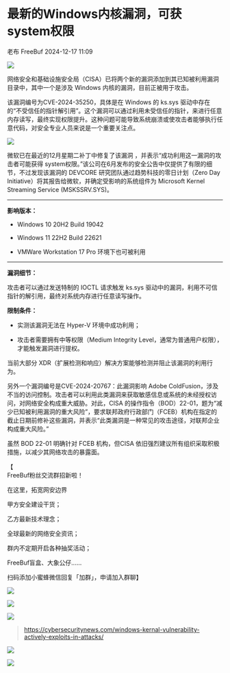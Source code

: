 #  最新的Windows内核漏洞，可获system权限   
老布  FreeBuf   2024-12-17 11:09  
  
![](https://mmbiz.qpic.cn/mmbiz_gif/qq5rfBadR38jUokdlWSNlAjmEsO1rzv3srXShFRuTKBGDwkj4gvYy34iajd6zQiaKl77Wsy9mjC0xBCRg0YgDIWg/640?wx_fmt=gif&wxfrom=5&wx_lazy=1&tp=webp "")  
  
  
网络安全和基础设施安全局（CISA）已将两个新的漏洞添加到其已知被利用漏洞目录中，其中一个是涉及 Windows 内核的漏洞，目前正被用于攻击。  
  
  
该漏洞编号为CVE-2024-35250，具体是在 Windows 的 ks.sys 驱动中存在的“不受信任的指针解引用”。这个漏洞可以通过利用未受信任的指针，来进行任意内存读写，最终实现权限提升。这种问题可能导致系统崩溃或使攻击者能够执行任意代码，对安全专业人员来说是一个重要关注点。  
  
  
![](https://mmbiz.qpic.cn/mmbiz_jpg/qq5rfBadR3icpa18eT1YlRU4d2KsyaE4yjtmDvS5FImKkegAqZs2NtOgic01mkdQIzia2v0lASz6E6NibicLSzzibfEQ/640?wx_fmt=jpeg&from=appmsg "")  
  
  
微软已在最近的12月星期二补丁中修复了该漏洞 ，并表示“成功利用这一漏洞的攻击者可能获得 system权限。”该公司在6月发布的安全公告中仅提供了有限的细节，不过发现该漏洞的 DEVCORE 研究团队通过趋势科技的零日计划（Zero Day Initiative）将其报告给微软，并确定受影响的系统组件为 Microsoft Kernel Streaming Service (MSKSSRV.SYS)。  
  
****  
**影响版本：**  
- Windows 10 20H2 Build 19042    
  
- Windows 11 22H2 Build 22621    
  
- VMWare Workstation 17 Pro 环境下也可被利用  
  
****  
**漏洞细节：**  
  
攻击者可以通过发送特制的 IOCTL 请求触发 ks.sys 驱动中的漏洞，利用不可信指针的解引用，最终对系统内存进行任意读写操作。  
  
  
**限制条件：**  
- 实测该漏洞无法在 Hyper-V 环境中成功利用；  
  
- 攻击者需要拥有中等权限（Medium Integrity Level，通常为普通用户权限），才能触发漏洞进行提权。      
  
当前大部分 XDR（扩展检测和响应）解决方案能够检测并阻止该漏洞的利用行为。  
  
  
另外一个漏洞编号是CVE-2024-20767：此漏洞影响 Adobe ColdFusion，涉及不当的访问控制。攻击者可以利用此类漏洞来获取敏感信息或系统的未经授权访问，对网络安全构成重大威胁。对此，CISA 的操作指令（BOD）22-01，题为“减少已知被利用漏洞的重大风险”，要求联邦政府行政部门（FCEB）机构在指定的截止日期前修补这些漏洞，并表示“此类漏洞是一种常见的攻击途径，对联邦企业构成重大风险。”  
  
  
虽然 BOD 22-01 明确针对 FCEB 机构，但CISA 依旧强烈建议所有组织采取积极措施，以减少其网络攻击的暴露面。  
  
  
【  
FreeBuf粉丝交流群招新啦！  
  
在这里，拓宽网安边界  
  
甲方安全建设干货；  
  
乙方最新技术理念；  
  
全球最新的网络安全资讯；  
  
群内不定期开启各种抽奖活动；  
  
FreeBuf盲盒、大象公仔......  
  
扫码添加小蜜蜂微信回复「加群」，申请加入群聊】  
  
![](https://mmbiz.qpic.cn/mmbiz_jpg/qq5rfBadR3ich6ibqlfxbwaJlDyErKpzvETedBHPS9tGHfSKMCEZcuGq1U1mylY7pCEvJD9w60pWp7NzDjmM2BlQ/640?wx_fmt=other&wxfrom=5&wx_lazy=1&wx_co=1&retryload=2&tp=webp "")  
  
  
![](https://mmbiz.qpic.cn/mmbiz_png/oQ6bDiaGhdyodyXHMOVT6w8DobNKYuiaE7OzFMbpar0icHmzxjMvI2ACxFql4Wbu2CfOZeadq1WicJbib6FqTyxEx6Q/640?wx_fmt=other&wxfrom=5&wx_lazy=1&wx_co=1&tp=webp "")  
  
![](https://mmbiz.qpic.cn/mmbiz_png/qq5rfBadR3icEEJemUSFlfufMicpZeRJZJ61icYlLmBLDpdYEZ7nIzpGovpHjtxITB6ibiaC3R5hoibVkQsVLQfdK57w/640?wx_fmt=other&wxfrom=5&wx_lazy=1&wx_co=1&retryload=2&tp=webp "")  
> https://cybersecuritynews.com/windows-kernal-vulnerability-actively-exploits-in-attacks/  
  
  
![](https://mmbiz.qpic.cn/mmbiz_png/qq5rfBadR3icEEJemUSFlfufMicpZeRJZJ7JfyOicficFrgrD4BHnIMtgCpBbsSUBsQ0N7pHC7YpU8BrZWWwMMghoQ/640?wx_fmt=other&wxfrom=5&wx_lazy=1&wx_co=1&tp=webp "")  
  
  
[](https://mp.weixin.qq.com/s?__biz=MjM5NjA0NjgyMA==&mid=2651307029&idx=1&sn=809e704f3bd356325cf8d85ed0717a8d&chksm=bd1c2e9e8a6ba788529249c685d4979c6b11853cf8f2d798a6d8e9ce362926ec50e3639cf79f&scene=21#wechat_redirect)  
  
[](https://mp.weixin.qq.com/s?__biz=MjM5NjA0NjgyMA==&mid=2651308240&idx=1&sn=96d32c8e6fa90561c84164ed75f4dca0&scene=21#wechat_redirect)  
  
[](https://mp.weixin.qq.com/s?__biz=MjM5NjA0NjgyMA==&mid=2651253272&idx=1&sn=82468d927062b7427e3ca8a912cb2dc7&scene=21#wechat_redirect)  
  
![](https://mmbiz.qpic.cn/mmbiz_gif/qq5rfBadR3icF8RMnJbsqatMibR6OicVrUDaz0fyxNtBDpPlLfibJZILzHQcwaKkb4ia57xAShIJfQ54HjOG1oPXBew/640?wx_fmt=gif&wxfrom=5&wx_lazy=1&tp=webp "")  
  
